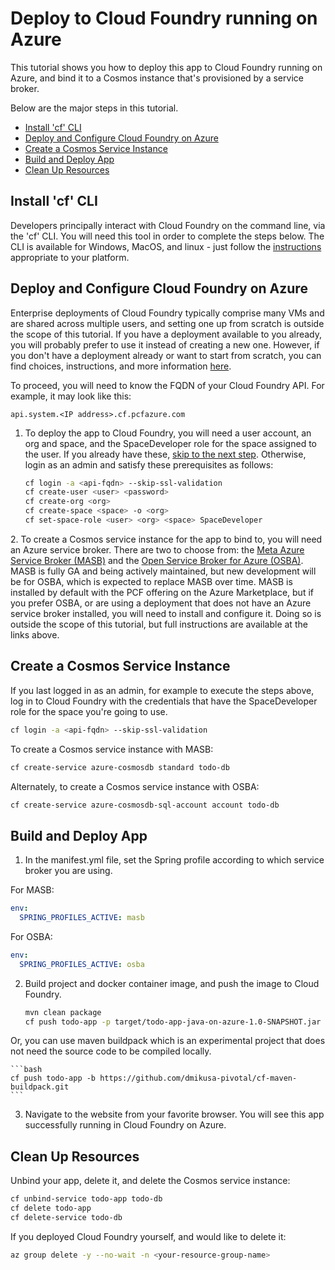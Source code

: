 # Deploy to Cloud Foundry running on Azure

This tutorial shows you how to deploy this app to Cloud Foundry running on Azure, and bind it to a Cosmos
instance that's provisioned by a service broker. 

Below are the major steps in this tutorial.
- [Install 'cf' CLI](#install-cf-cli)
- [Deploy and Configure Cloud Foundry on Azure](#deploy-cf)
- [Create a Cosmos Service Instance](#deploy-cosmos)
- [Build and Deploy App](#deploy-app)
- [Clean Up Resources](#clean-up)

<a name="install-cf-cli"></a>
## Install 'cf' CLI

Developers principally interact with Cloud Foundry on the command line, via the 'cf' CLI.  You will need this tool
in order to complete the steps below.  The CLI is available for Windows, MacOS, and linux - just follow the
[instructions](https://docs.cloudfoundry.org/cf-cli/install-go-cli.html) appropriate to your platform.

<a name="deploy-cf"></a>
## Deploy and Configure Cloud Foundry on Azure

Enterprise deployments of Cloud Foundry typically comprise many VMs and are shared across multiple users, and
setting one up from scratch is outside the scope of this tutorial.  If you have a deployment available to you
already, you will probably prefer to use it instead of creating a new one.  However, if you don't have a 
deployment already or want to start from scratch, you can find choices, instructions, and more information 
[here](https://docs.microsoft.com/en-us/azure/cloudfoundry/).


To proceed, you will need to know the FQDN of your Cloud Foundry API.  For example, it may look like this:
```
api.system.<IP address>.cf.pcfazure.com 
```

1. To deploy the app to Cloud Foundry, you will need a user account, an org and space, and the SpaceDeveloper
role for the space assigned to the user.  If you already have these, [skip to the next step](#deploy-broker).
Otherwise, login as an admin and satisfy these prerequisites as follows:
    
   ```bash
   cf login -a <api-fqdn> --skip-ssl-validation
   cf create-user <user> <password>
   cf create-org <org>
   cf create-space <space> -o <org>
   cf set-space-role <user> <org> <space> SpaceDeveloper
   ```

<a name="deploy-broker"></a>
2. To create a Cosmos service instance for the app to bind to, you will need an Azure service broker.  There
are two to choose from: the [Meta Azure Service Broker (MASB)](https://github.com/Azure/meta-azure-service-broker)
and the [Open Service Broker for Azure (OSBA)](https://github.com/Azure/open-service-broker-azure).  MASB is
fully GA and being actively maintained, but new development will be for OSBA, which is expected to replace MASB
over time.  MASB is installed by default with the PCF offering on the Azure Marketplace, but if you prefer OSBA,
or are using a deployment that does not have an Azure service broker installed, you will need to install and
configure it.  Doing so is outside the scope of this tutorial, but full instructions are available at the links
above.

<a name="deploy-cosmos"></a>
## Create a Cosmos Service Instance
If you last logged in as an admin, for example to execute the steps above, log in to Cloud Foundry with the
credentials that have the SpaceDeveloper role for the space you're going to use.

   ```bash
   cf login -a <api-fqdn> --skip-ssl-validation
   ```

To create a Cosmos service instance with MASB:
   ```bash
   cf create-service azure-cosmosdb standard todo-db
   ```

Alternately, to create a Cosmos service instance with OSBA:
   ```bash
   cf create-service azure-cosmosdb-sql-account account todo-db
   ```

<a name="deplouy-app"></a>
## Build and Deploy App

1. In the manifest.yml file, set the Spring profile according to which service broker you are using.

For MASB:
   ```yml
   env:
     SPRING_PROFILES_ACTIVE: masb
   ```

For OSBA:
   ```yml
   env:
     SPRING_PROFILES_ACTIVE: osba
   ```   

2. Build project and docker container image, and push the image to Cloud Foundry.

    ```bash
    mvn clean package
    cf push todo-app -p target/todo-app-java-on-azure-1.0-SNAPSHOT.jar
    ```

Or, you can use maven buildpack which is an experimental project that does not need the source code to be compiled locally.

    ```bash
    cf push todo-app -b https://github.com/dmikusa-pivotal/cf-maven-buildpack.git
    ```

3. Navigate to the website from your favorite browser.
You will see this app successfully running in Cloud Foundry on Azure.

<a name="clean-up"></a>
## Clean Up Resources

Unbind your app, delete it, and delete the Cosmos service instance:
   ```bash
   cf unbind-service todo-app todo-db
   cf delete todo-app
   cf delete-service todo-db
   ```

If you deployed Cloud Foundry yourself, and would like to delete it:
   ```bash
   az group delete -y --no-wait -n <your-resource-group-name>
   ```
